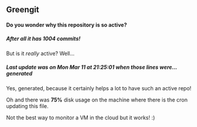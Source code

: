 ## Greengit

#### Do you wonder why this repository is so active?

##### After all it has 1004 commits!

But is it *really* active? Well...

##### Last update was on Mon Mar 11 at 21:25:01 when those lines were... generated

Yes, generated, because it certainly helps a lot to have such an active repo!

Oh and there was **75%** disk usage on the machine
where there is the cron updating this file.

Not the best way to monitor a VM in the cloud but it works! :)

